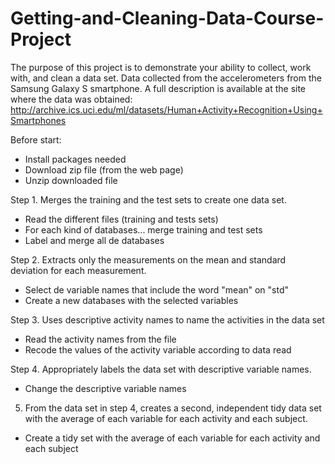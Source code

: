# Getting-and-Cleaning-Data-Course-Project

The purpose of this project is to demonstrate your ability to collect, work with, and clean a data set.
Data collected from the accelerometers from the Samsung Galaxy S smartphone.
A full description is available at the site where the data was obtained:
http://archive.ics.uci.edu/ml/datasets/Human+Activity+Recognition+Using+Smartphones

Before start:
* Install packages needed
* Download zip file (from the web page)
* Unzip downloaded file

Step 1. Merges the training and the test sets to create one data set.
* Read the different files (training and tests sets)
* For each kind of databases... merge training and test sets
* Label and merge all de databases

Step 2. Extracts only the measurements on the mean and standard deviation for each measurement.
* Select de variable names that include the word "mean" on "std"
* Create a new databases with the selected variables

Step 3. Uses descriptive activity names to name the activities in the data set
* Read the activity names from the file
* Recode the values of the activity variable according to data read

Step 4.	Appropriately labels the data set with descriptive variable names.
* Change the descriptive variable names

5.	From the data set in step 4, creates a second, independent tidy data set with the average of each variable for each activity and each subject.
* Create a tidy set with the average of each variable for each activity and each subject